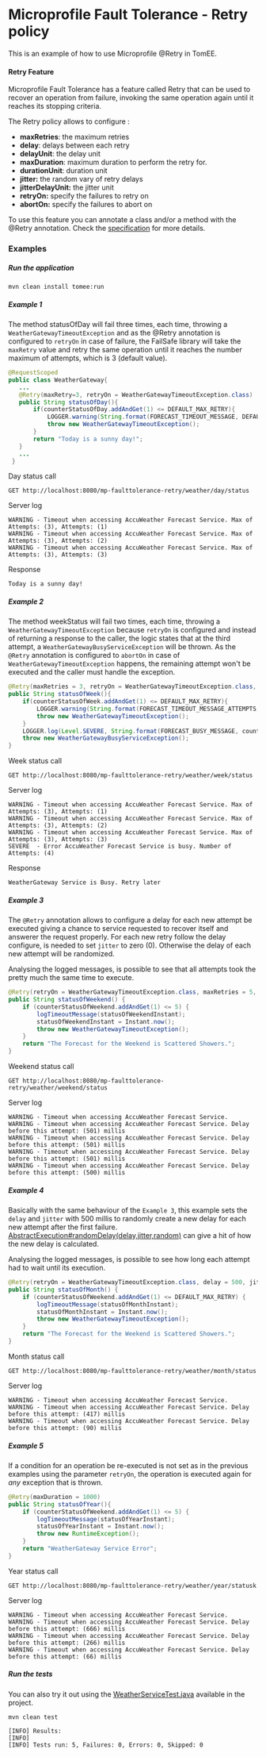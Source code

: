 # Microprofile Fault Tolerance - Retry policy
This is an example of how to use Microprofile @Retry in TomEE.

#### Retry Feature
Microprofile Fault Tolerance has a feature called Retry that can be used to recover an operation from failure, invoking the same operation again 
until it reaches its stopping criteria.

The Retry policy allows to configure :

* **maxRetries**: the maximum retries 
* **delay**: delays between each retry
* **delayUnit**: the delay unit
* **maxDuration**: maximum duration to perform the retry for.
* **durationUnit**: duration unit
* **jitter:** the random vary of retry delays
* **jitterDelayUnit:** the jitter unit
* **retryOn:** specify the failures to retry on
* **abortOn:** specify the failures to abort on

To use this feature you can annotate a class and/or a method with the @Retry annotation. 
Check the [specification](http://download.eclipse.org/microprofile/microprofile-fault-tolerance-1.1/microprofile-fault-tolerance-spec.html) for more details.

### Examples

##### Run the application

    mvn clean install tomee:run   
    
##### Example 1

The method statusOfDay will fail three times, each time, throwing a `WeatherGatewayTimeoutException` and as the
@Retry annotation is configured to `retryOn` in case of failure, the FailSafe library will take the `maxRetry` value and
retry the same operation until it reaches the number maximum of attempts, which is 3 (default value).  

```java
@RequestScoped
public class WeatherGateway{ 
   ...
   @Retry(maxRetry=3, retryOn = WeatherGatewayTimeoutException.class)
   public String statusOfDay(){
       if(counterStatusOfDay.addAndGet(1) <= DEFAULT_MAX_RETRY){
           LOGGER.warning(String.format(FORECAST_TIMEOUT_MESSAGE, DEFAULT_MAX_RETRY, counterStatusOfDay.get()));
           throw new WeatherGatewayTimeoutException();
       }
       return "Today is a sunny day!";
   }
   ...
 }
```

Day status call

    GET http://localhost:8080/mp-faulttolerance-retry/weather/day/status
    
Server log
```
WARNING - Timeout when accessing AccuWeather Forecast Service. Max of Attempts: (3), Attempts: (1)
WARNING - Timeout when accessing AccuWeather Forecast Service. Max of Attempts: (3), Attempts: (2)
WARNING - Timeout when accessing AccuWeather Forecast Service. Max of Attempts: (3), Attempts: (3)
```

Response
``` 
Today is a sunny day!
```

##### Example 2

The method weekStatus will fail two times, each time, throwing a `WeatherGatewayTimeoutException` because `retryOn` is configured and instead of 
returning a response to the caller, the logic states that at the third attempt, a `WeatherGatewayBusyServiceException` will be thrown.
 As the `@Retry` annotation is configured to `abortOn` in case of `WeatherGatewayTimeoutException` happens, the remaining attempt won't be 
 executed and the caller must handle the exception.

```java
@Retry(maxRetries = 3, retryOn = WeatherGatewayTimeoutException.class, abortOn = WeatherGatewayBusyServiceException.class)
public String statusOfWeek(){
    if(counterStatusOfWeek.addAndGet(1) <= DEFAULT_MAX_RETRY){
        LOGGER.warning(String.format(FORECAST_TIMEOUT_MESSAGE_ATTEMPTS, DEFAULT_MAX_RETRY, counterStatusOfWeek.get()));
        throw new WeatherGatewayTimeoutException();
    }
    LOGGER.log(Level.SEVERE, String.format(FORECAST_BUSY_MESSAGE, counterStatusOfWeek.get()));
    throw new WeatherGatewayBusyServiceException();
}
```

Week status call

    GET http://localhost:8080/mp-faulttolerance-retry/weather/week/status

Server log

```
WARNING - Timeout when accessing AccuWeather Forecast Service. Max of Attempts: (3), Attempts: (1)
WARNING - Timeout when accessing AccuWeather Forecast Service. Max of Attempts: (3), Attempts: (2)
WARNING - Timeout when accessing AccuWeather Forecast Service. Max of Attempts: (3), Attempts: (3)
SEVERE  - Error AccuWeather Forecast Service is busy. Number of Attempts: (4) 
```

Response
``` 
WeatherGateway Service is Busy. Retry later
```

##### Example 3

The `@Retry` annotation allows to configure a delay for each new attempt be executed giving a chance to service
requested to recover itself and answerer the request properly. For each new retry follow the delay configure,
is needed to set `jitter` to zero (0). Otherwise the delay of each new attempt will be randomized.

Analysing the logged messages, is possible to see that all attempts took the pretty much the same time to execute.

```java 
@Retry(retryOn = WeatherGatewayTimeoutException.class, maxRetries = 5, delay = 500, jitter = 0)
public String statusOfWeekend() {
    if (counterStatusOfWeekend.addAndGet(1) <= 5) {
        logTimeoutMessage(statusOfWeekendInstant);
        statusOfWeekendInstant = Instant.now();
        throw new WeatherGatewayTimeoutException();
    }
    return "The Forecast for the Weekend is Scattered Showers.";
}
```

Weekend status call

    GET http://localhost:8080/mp-faulttolerance-retry/weather/weekend/status
    
Server log

```
WARNING - Timeout when accessing AccuWeather Forecast Service.
WARNING - Timeout when accessing AccuWeather Forecast Service. Delay before this attempt: (501) millis
WARNING - Timeout when accessing AccuWeather Forecast Service. Delay before this attempt: (501) millis
WARNING - Timeout when accessing AccuWeather Forecast Service. Delay before this attempt: (501) millis
WARNING - Timeout when accessing AccuWeather Forecast Service. Delay before this attempt: (500) millis
```

##### Example 4

Basically with the same behaviour of the `Example 3`, this example sets the `delay` and `jitter` with 500 millis to randomly
create a new delay for each new attempt after the first failure. [AbstractExecution#randomDelay(delay,jitter,random)](https://github.com/jhalterman/failsafe/blob/master/src/main/java/net/jodah/failsafe/AbstractExecution.java) 
can give a hit of how the new delay is calculated.

Analysing the logged messages, is possible to see how long each attempt had to wait until its execution.

```java 
@Retry(retryOn = WeatherGatewayTimeoutException.class, delay = 500, jitter = 500)
public String statusOfMonth() {
    if (counterStatusOfWeekend.addAndGet(1) <= DEFAULT_MAX_RETRY) {
        logTimeoutMessage(statusOfMonthInstant);
        statusOfMonthInstant = Instant.now();
        throw new WeatherGatewayTimeoutException();
    }
    return "The Forecast for the Weekend is Scattered Showers.";
}
```

Month status call

    GET http://localhost:8080/mp-faulttolerance-retry/weather/month/status
    
Server log

```
WARNING - Timeout when accessing AccuWeather Forecast Service.
WARNING - Timeout when accessing AccuWeather Forecast Service. Delay before this attempt: (417) millis
WARNING - Timeout when accessing AccuWeather Forecast Service. Delay before this attempt: (90) millis
```

##### Example 5

If a condition for an operation be re-executed is not set as in the previous examples using the parameter `retryOn`, 
the operation is executed again for _any_ exception that is thrown.

```java 
@Retry(maxDuration = 1000)
public String statusOfYear(){
    if (counterStatusOfWeekend.addAndGet(1) <= 5) {
        logTimeoutMessage(statusOfYearInstant);
        statusOfYearInstant = Instant.now();
        throw new RuntimeException();
    }
    return "WeatherGateway Service Error";
}
```

Year status call

    GET http://localhost:8080/mp-faulttolerance-retry/weather/year/statusk

Server log

```
WARNING - Timeout when accessing AccuWeather Forecast Service.
WARNING - Timeout when accessing AccuWeather Forecast Service. Delay before this attempt: (666) millis
WARNING - Timeout when accessing AccuWeather Forecast Service. Delay before this attempt: (266) millis
WARNING - Timeout when accessing AccuWeather Forecast Service. Delay before this attempt: (66) millis
```

##### Run the tests

You can also try it out using the [WeatherServiceTest.java](src/test/java/org/superbiz/rest/WeatherServiceTest.java) available in the project.

    mvn clean test
    
```
[INFO] Results:
[INFO] 
[INFO] Tests run: 5, Failures: 0, Errors: 0, Skipped: 0
```

